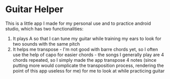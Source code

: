 # Guitar Helper

This is a little app I made for my personal use and to practice android studio, which has two functionalities:
1. It plays A so that I can tune my guitar while training my ears to look for two sounds with the same pitch
2. It helps me transpose - I'm not good with barre chords yet, so I often use the help of capo for easier chords - 
  the songs I generally play are 4 chords repeated, so I simply made the app transpose 4 notes (since putting more would complicate
   the transposition process, rendering the point of this app useless for me) for me to look at while practicing guitar
   
 
